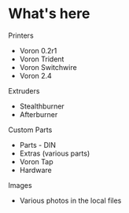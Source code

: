 # What's here

Printers  
   * Voron 0.2r1
   * Voron Trident
   * Voron Switchwire 
   * Voron 2.4

Extruders  
   * Stealthburner
   * Afterburner 

Custom Parts  
   * Parts - DIN
   * Extras (various parts)
   * Voron Tap
   * Hardware


Images  
   * Various photos in the local files